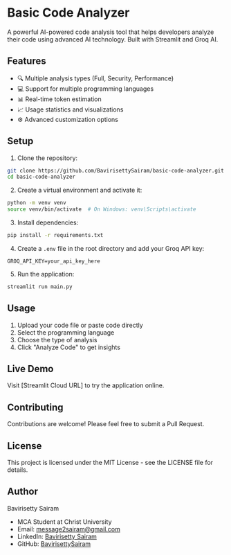 # Basic Code Analyzer

A powerful AI-powered code analysis tool that helps developers analyze their code using advanced AI technology. Built with Streamlit and Groq AI.

## Features

- 🔍 Multiple analysis types (Full, Security, Performance)
- 💻 Support for multiple programming languages
- 📊 Real-time token estimation
- 📈 Usage statistics and visualizations
- ⚙️ Advanced customization options

## Setup

1. Clone the repository:
```bash
git clone https://github.com/BavirisettySairam/basic-code-analyzer.git
cd basic-code-analyzer
```

2. Create a virtual environment and activate it:
```bash
python -m venv venv
source venv/bin/activate  # On Windows: venv\Scripts\activate
```

3. Install dependencies:
```bash
pip install -r requirements.txt
```

4. Create a `.env` file in the root directory and add your Groq API key:
```
GROQ_API_KEY=your_api_key_here
```

5. Run the application:
```bash
streamlit run main.py
```

## Usage

1. Upload your code file or paste code directly
2. Select the programming language
3. Choose the type of analysis
4. Click "Analyze Code" to get insights

## Live Demo

Visit [Streamlit Cloud URL] to try the application online.

## Contributing

Contributions are welcome! Please feel free to submit a Pull Request.

## License

This project is licensed under the MIT License - see the LICENSE file for details.

## Author

Bavirisetty Sairam
- MCA Student at Christ University
- Email: message2sairam@gmail.com
- LinkedIn: [Bavirisetty Sairam](https://www.linkedin.com/in/bavirisetty-sairam/)
- GitHub: [BavirisettySairam](https://github.com/BavirisettySairam) 